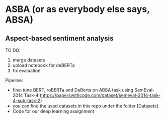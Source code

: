 # ASBA (or as everybody else says, ABSA)
## Aspect-based sentiment analysis

TO DO:
1) merge datasets
2) upload notebook for deBERTa
3) fix evaluation

Pipeline:
- fine-tune BERT, roBERTa and DeBerta on ABSA task using SemEval-2014 Task-4 (https://paperswithcode.com/dataset/semeval-2014-task-4-sub-task-2)
- you can find the used datasets in this repo under the folder [Datasets]
- Code for our deep learning assignment
